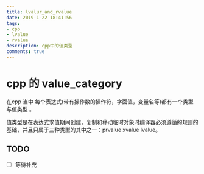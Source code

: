 ```yaml
---
title: lvalur_and_rvalue
date: 2019-1-22 18:41:56
tags:
- cpp
- lvalue
- rvalue
description: cpp中的值类型 
comments: true
---
```

# cpp 的 value_category

在cpp 当中 每个表达式(带有操作数的操作符，字面值，变量名等)都有一个类型与值类型 。

值类型是在表达式求值期间创建，复制和移动临时对象时编译器必须遵循的规则的基础，并且只属于三种类型的其中之一：prvalue xvalue lvalue。

## TODO 
- [ ] 等待补充
